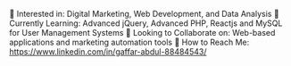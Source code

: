 🔹 Interested in: Digital Marketing, Web Development, and Data Analysis
🔹 Currently Learning: Advanced jQuery, Advanced PHP, Reactjs and MySQL for User Management Systems
🔹 Looking to Collaborate on: Web-based applications and marketing automation tools
🔹 How to Reach Me: https://www.linkedin.com/in/gaffar-abdul-88484543/


<!---
skGaffar153/skGaffar153 is a ✨ special ✨ repository because its `README.md` (this file) appears on your GitHub profile.
You can click the Preview link to take a look at your changes.
--->
